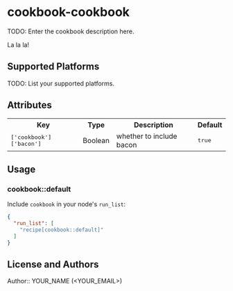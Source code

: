 # cookbook-cookbook

TODO: Enter the cookbook description here.

La la la!

## Supported Platforms

TODO: List your supported platforms.

## Attributes

<table>
  <tr>
    <th>Key</th>
    <th>Type</th>
    <th>Description</th>
    <th>Default</th>
  </tr>
  <tr>
    <td><tt>['cookbook']['bacon']</tt></td>
    <td>Boolean</td>
    <td>whether to include bacon</td>
    <td><tt>true</tt></td>
  </tr>
</table>

## Usage

### cookbook::default

Include `cookbook` in your node's `run_list`:

```json
{
  "run_list": [
    "recipe[cookbook::default]"
  ]
}
```

## License and Authors

Author:: YOUR_NAME (<YOUR_EMAIL>)
